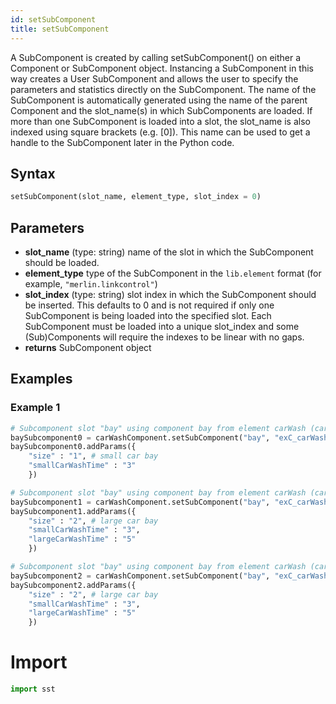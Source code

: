 ```yaml
---
id: setSubComponent
title: setSubComponent
---
```


<!---
SAND2022-6843 O
Source: sst-documentation/manuals/python
--->

A SubComponent is created by calling setSubComponent() on either a Component or SubComponent object. Instancing a SubComponent in this way creates a User SubComponent and allows the user to specify the parameters and statistics directly on the SubComponent. The name of the SubComponent is automatically generated using the name of the parent Component and the slot\_name(s) in which SubComponents are loaded. If more than one SubComponent is loaded into a slot, the slot\_name is also indexed using square brackets (e.g. [0]). This name can be used to get a handle to the SubComponent later in the Python code.

## Syntax
```python
setSubComponent(slot_name, element_type, slot_index = 0)
```

## Parameters
* **slot_name** (type: string) name of the slot in which the SubComponent should be loaded. 
* **element_type** type of the SubComponent in the `lib.element` format (for example, `"merlin.linkcontrol"`) 
* **slot_index** (type: string) slot index in which the SubComponent should be inserted. This defaults to 0 and is not required if only one SubComponent is being loaded into the specified slot. Each SubComponent must be loaded into a unique slot\_index and some (Sub)Components will require the indexes to be linear with no gaps. 
* **returns** SubComponent object 


## Examples

### Example 1
```python
# Subcomponent slot "bay" using component bay from element carWash (carWash.bay), number 0
baySubcomponent0 = carWashComponent.setSubComponent("bay", "exC_carWash.bay", 0)
baySubcomponent0.addParams({
	"size" : "1", # small car bay
	"smallCarWashTime" : "3"
	})

# Subcomponent slot "bay" using component bay from element carWash (carWash.bay), number 1
baySubcomponent1 = carWashComponent.setSubComponent("bay", "exC_carWash.bay", 1)
baySubcomponent1.addParams({
	"size" : "2", # large car bay
	"smallCarWashTime" : "3",
	"largeCarWashTime" : "5"
	})

# Subcomponent slot "bay" using component bay from element carWash (carWash.bay), number 2
baySubcomponent2 = carWashComponent.setSubComponent("bay", "exC_carWash.bay", 2)
baySubcomponent2.addParams({
	"size" : "2", # large car bay
	"smallCarWashTime" : "3",
	"largeCarWashTime" : "5"
	})
```

# Import
```python
import sst
```